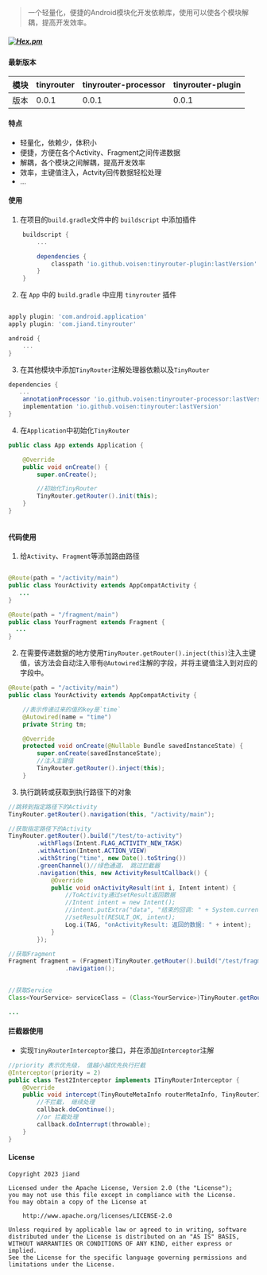 
> 一个轻量化，便捷的Android模块化开发依赖库，使用可以使各个模块解耦，提高开发效率。


##### [![Hex.pm](https://img.shields.io/hexpm/l/plug.svg)](https://www.apache.org/licenses/LICENSE-2.0)


#### 最新版本
模块|tinyrouter|tinyrouter-processor|tinyrouter-plugin
---|---|---|---
版本|0.0.1|0.0.1|0.0.1


#### 特点

- 轻量化，依赖少，体积小
- 便捷，方便在各个Activity、Fragment之间传递数据
- 解耦，各个模块之间解耦，提高开发效率
- 效率，主键值注入，Actvity回传数据轻松处理
- ...

#### 使用

1. 在项目的`build.gradle`文件中的 `buildscript` 中添加插件
   
```groovy
    buildscript {
        ...

        dependencies {
            classpath 'io.github.voisen:tinyrouter-plugin:lastVersion'
        }
    }

````

2. 在 `App` 中的 `build.gradle` 中应用 `tinyrouter` 插件

````groovy

apply plugin: 'com.android.application'
apply plugin: 'com.jiand.tinyrouter'

android {
    ...
}

````

3. 在其他模块中添加`TinyRouter`注解处理器依赖以及`TinyRouter`

````groovy
dependencies {
   ...
    annotationProcessor 'io.github.voisen:tinyrouter-processor:lastVersion'
    implementation 'io.github.voisen:tinyrouter:lastVersion'
}

````

4. 在`Application`中初始化`TinyRouter`

````java
public class App extends Application {

    @Override
    public void onCreate() {
        super.onCreate();

        //初始化TinyRouter
        TinyRouter.getRouter().init(this);
    }
}



````

#### 代码使用

1. 给`Activity`、`Fragment`等添加路由路径

````java

@Route(path = "/activity/main")
public class YourActivity extends AppCompatActivity {
   ...
}

@Route(path = "/fragment/main")
public class YourFragment extends Fragment {
  ...
}

````

2. 在需要传递数据的地方使用`TinyRouter.getRouter().inject(this)`注入主键值，该方法会自动注入带有`@Autowired`注解的字段，并将主键值注入到对应的字段中。

````java
@Route(path = "/activity/main")
public class YourActivity extends AppCompatActivity {

    //表示传递过来的值的key是`time`
    @Autowired(name = "time")
    private String tm;

    @Override
    protected void onCreate(@Nullable Bundle savedInstanceState) {
        super.onCreate(savedInstanceState);
        //注入主键值
        TinyRouter.getRouter().inject(this);
    }

````

3. 执行跳转或获取到执行路径下的对象

````java
//跳转到指定路径下的Activity
TinyRouter.getRouter().navigation(this, "/activity/main");

//获取指定路径下的Activity
TinyRouter.getRouter().build("/test/to-activity")
        .withFlags(Intent.FLAG_ACTIVITY_NEW_TASK)
        .withAction(Intent.ACTION_VIEW)
        .withString("time", new Date().toString())
        .greenChannel()//绿色通道， 跳过拦截器
        .navigation(this, new ActivityResultCallback() {
            @Override
            public void onActivityResult(int i, Intent intent) {
                //ToActivity通过setResult返回数据
                //Intent intent = new Intent();
                //intent.putExtra("data", "结束的回调: " + System.currentTimeMillis());
                //setResult(RESULT_OK, intent);
                Log.i(TAG, "onActivityResult: 返回的数据: " + intent);
            }
        });

//获取Fragment
Fragment fragment = (Fragment)TinyRouter.getRouter().build("/test/fragment")
                .navigation();

                
//获取Service
Class<YourService> serviceClass = (Class<YourService>)TinyRouter.getRouter().build("/test/service").navigation();

...


````

#### 拦截器使用

- 实现`TinyRouterInterceptor`接口，并在添加`@Interceptor`注解

````java
//priority 表示优先级， 值越小越优先执行拦截
@Interceptor(priority = 2)
public class Test2Interceptor implements ITinyRouterInterceptor {
    @Override
    public void intercept(TinyRouteMetaInfo routerMetaInfo, TinyRouterInterceptorCallback callback) {
        //不拦截， 继续处理
        callback.doContinue();
        //or 拦截处理
        callback.doInterrupt(throwable);
    }
}

````


#### License

````
Copyright 2023 jiand

Licensed under the Apache License, Version 2.0 (the "License");
you may not use this file except in compliance with the License.
You may obtain a copy of the License at

    http://www.apache.org/licenses/LICENSE-2.0

Unless required by applicable law or agreed to in writing, software distributed under the License is distributed on an "AS IS" BASIS,
WITHOUT WARRANTIES OR CONDITIONS OF ANY KIND, either express or implied.
See the License for the specific language governing permissions and
limitations under the License.

````

